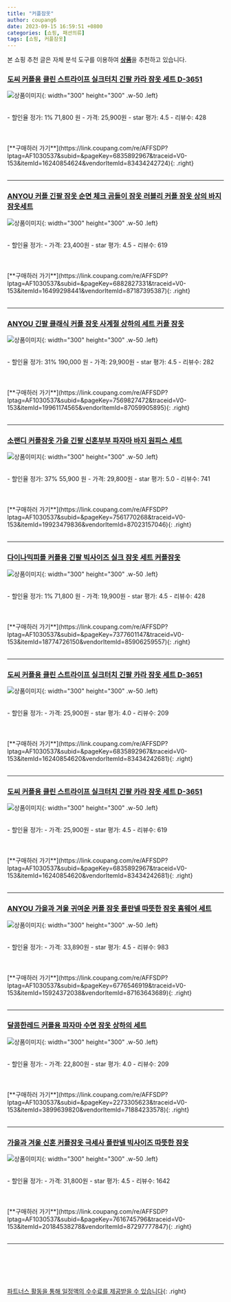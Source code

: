 ```yaml
---
title: "커플잠옷"
author: coupang6
date: 2023-09-15 16:59:51 +0800
categories: [쇼핑, 패션의류]
tags: [쇼핑, 커플잠옷]
---
```


본 쇼핑 추천 글은 자체 분석 도구를 이용하여 [**상품**](https://link.coupang.com/a/bao1ui)을 추천하고 있습니다.

### [도씨 커플용 클린 스트라이프 실크터치 긴팔 카라 잠옷 세트 D-3651](https://link.coupang.com/re/AFFSDP?lptag=AF1030537&subid=&pageKey=6835892967&traceid=V0-153&itemId=16240854624&vendorItemId=83434242724)

![상품이미지](https://thumbnail10.coupangcdn.com/thumbnails/remote/230x230ex/image/rs_quotation_api/nwy1lrbd/ff3b8bffa8f240a798d9df929e5d655e.jpg){: width="300" height="300" .w-50 .left}


<br>
- 할인율 정가: 1%  71,800   원
- 가격: 25,900원
- star 평가: 4.5
- 리뷰수: 428
<br>
<br>
<br>
<br>
[**구매하러 가기**](https://link.coupang.com/re/AFFSDP?lptag=AF1030537&subid=&pageKey=6835892967&traceid=V0-153&itemId=16240854624&vendorItemId=83434242724){: .right}
<br>
<br>

---

### [ANYOU 커플 긴팔 잠옷 순면 체크 곰돌이 잠옷 러블리 커플 잠옷 상의 바지 잠옷세트](https://link.coupang.com/re/AFFSDP?lptag=AF1030537&subid=&pageKey=6882827331&traceid=V0-153&itemId=16499298441&vendorItemId=87187395387)

![상품이미지](https://thumbnail8.coupangcdn.com/thumbnails/remote/230x230ex/image/vendor_inventory/fdb5/a0c5c696480eb152ee346b536d449e66d3a4187d57e7864c601e3bc89012.jpg){: width="300" height="300" .w-50 .left}


<br>
- 할인율 정가: 
- 가격: 23,400원
- star 평가: 4.5
- 리뷰수: 619
<br>
<br>
<br>
<br>
[**구매하러 가기**](https://link.coupang.com/re/AFFSDP?lptag=AF1030537&subid=&pageKey=6882827331&traceid=V0-153&itemId=16499298441&vendorItemId=87187395387){: .right}
<br>
<br>

---

### [ANYOU 긴팔 클래식 커플 잠옷 사계절 상하의 세트 커플 잠옷](https://link.coupang.com/re/AFFSDP?lptag=AF1030537&subid=&pageKey=7569827472&traceid=V0-153&itemId=19961174565&vendorItemId=87059905895)

![상품이미지](https://thumbnail10.coupangcdn.com/thumbnails/remote/230x230ex/image/vendor_inventory/0ebd/7a3477066289c01aae935c4e3120f5d6484acf549500f3c7e5624e6a1299.jpg){: width="300" height="300" .w-50 .left}


<br>
- 할인율 정가: 31%  190,000   원
- 가격: 29,900원
- star 평가: 4.5
- 리뷰수: 282
<br>
<br>
<br>
<br>
[**구매하러 가기**](https://link.coupang.com/re/AFFSDP?lptag=AF1030537&subid=&pageKey=7569827472&traceid=V0-153&itemId=19961174565&vendorItemId=87059905895){: .right}
<br>
<br>

---

### [소랜디 커플잠옷 가을 긴팔 신혼부부 파자마 바지 원피스 세트](https://link.coupang.com/re/AFFSDP?lptag=AF1030537&subid=&pageKey=7561770268&traceid=V0-153&itemId=19923479836&vendorItemId=87023157046)

![상품이미지](https://thumbnail8.coupangcdn.com/thumbnails/remote/230x230ex/image/vendor_inventory/4998/844def5a5020eeb73ffe25572538a2b8bc058d7ae286dd4c39fe7dc1f5d8.png){: width="300" height="300" .w-50 .left}


<br>
- 할인율 정가: 37%  55,900   원
- 가격: 29,800원
- star 평가: 5.0
- 리뷰수: 741
<br>
<br>
<br>
<br>
[**구매하러 가기**](https://link.coupang.com/re/AFFSDP?lptag=AF1030537&subid=&pageKey=7561770268&traceid=V0-153&itemId=19923479836&vendorItemId=87023157046){: .right}
<br>
<br>

---

### [다이나믹피플 커플용 긴팔 빅사이즈 실크 잠옷 세트 커플잠옷](https://link.coupang.com/re/AFFSDP?lptag=AF1030537&subid=&pageKey=7377601147&traceid=V0-153&itemId=18774726150&vendorItemId=85906259557)

![상품이미지](https://thumbnail9.coupangcdn.com/thumbnails/remote/230x230ex/image/vendor_inventory/7c87/176f5c95aace52b250acf50dca7dca96db16e1c1494a543c15c79b27dc11.jpg){: width="300" height="300" .w-50 .left}


<br>
- 할인율 정가: 1%  71,800   원
- 가격: 19,900원
- star 평가: 4.5
- 리뷰수: 428
<br>
<br>
<br>
<br>
[**구매하러 가기**](https://link.coupang.com/re/AFFSDP?lptag=AF1030537&subid=&pageKey=7377601147&traceid=V0-153&itemId=18774726150&vendorItemId=85906259557){: .right}
<br>
<br>

---

### [도씨 커플용 클린 스트라이프 실크터치 긴팔 카라 잠옷 세트 D-3651](https://link.coupang.com/re/AFFSDP?lptag=AF1030537&subid=&pageKey=6835892967&traceid=V0-153&itemId=16240854620&vendorItemId=83434242681)

![상품이미지](https://thumbnail8.coupangcdn.com/thumbnails/remote/230x230ex/image/rs_quotation_api/irkj2u48/8cabdd5dccbc407b80b3b4778ec3563f.jpg){: width="300" height="300" .w-50 .left}


<br>
- 할인율 정가: 
- 가격: 25,900원
- star 평가: 4.0
- 리뷰수: 209
<br>
<br>
<br>
<br>
[**구매하러 가기**](https://link.coupang.com/re/AFFSDP?lptag=AF1030537&subid=&pageKey=6835892967&traceid=V0-153&itemId=16240854620&vendorItemId=83434242681){: .right}
<br>
<br>

---

### [도씨 커플용 클린 스트라이프 실크터치 긴팔 카라 잠옷 세트 D-3651](https://link.coupang.com/re/AFFSDP?lptag=AF1030537&subid=&pageKey=6835892967&traceid=V0-153&itemId=16240854620&vendorItemId=83434242681)

![상품이미지](https://thumbnail8.coupangcdn.com/thumbnails/remote/230x230ex/image/rs_quotation_api/irkj2u48/8cabdd5dccbc407b80b3b4778ec3563f.jpg){: width="300" height="300" .w-50 .left}


<br>
- 할인율 정가: 
- 가격: 25,900원
- star 평가: 4.5
- 리뷰수: 619
<br>
<br>
<br>
<br>
[**구매하러 가기**](https://link.coupang.com/re/AFFSDP?lptag=AF1030537&subid=&pageKey=6835892967&traceid=V0-153&itemId=16240854620&vendorItemId=83434242681){: .right}
<br>
<br>

---

### [ANYOU 가을과 겨울 귀여운 커플 잠옷 플란넬 따뜻한 잠옷 홈웨어 세트](https://link.coupang.com/re/AFFSDP?lptag=AF1030537&subid=&pageKey=6776546919&traceid=V0-153&itemId=15924372038&vendorItemId=87163643689)

![상품이미지](https://thumbnail10.coupangcdn.com/thumbnails/remote/230x230ex/image/vendor_inventory/1212/ee28ae418ec7680e1b8f91c21345a391e94439f23f76f349fdd77a05bf39.jpg){: width="300" height="300" .w-50 .left}


<br>
- 할인율 정가: 
- 가격: 33,890원
- star 평가: 4.5
- 리뷰수: 983
<br>
<br>
<br>
<br>
[**구매하러 가기**](https://link.coupang.com/re/AFFSDP?lptag=AF1030537&subid=&pageKey=6776546919&traceid=V0-153&itemId=15924372038&vendorItemId=87163643689){: .right}
<br>
<br>

---

### [달콤한레드 커플용 파자마 수면 잠옷 상하의 세트](https://link.coupang.com/re/AFFSDP?lptag=AF1030537&subid=&pageKey=2273305623&traceid=V0-153&itemId=3899639820&vendorItemId=71884233578)

![상품이미지](https://thumbnail7.coupangcdn.com/thumbnails/remote/230x230ex/image/retail/images/1699035534580968-b0333154-df19-4f17-a0c2-81113551dc6f.jpg){: width="300" height="300" .w-50 .left}


<br>
- 할인율 정가: 
- 가격: 22,800원
- star 평가: 4.0
- 리뷰수: 209
<br>
<br>
<br>
<br>
[**구매하러 가기**](https://link.coupang.com/re/AFFSDP?lptag=AF1030537&subid=&pageKey=2273305623&traceid=V0-153&itemId=3899639820&vendorItemId=71884233578){: .right}
<br>
<br>

---

### [가을과 겨울 신혼 커플잠옷 극세사 플란넬 빅사이즈 따뜻한 잠옷](https://link.coupang.com/re/AFFSDP?lptag=AF1030537&subid=&pageKey=7616745796&traceid=V0-153&itemId=20184538278&vendorItemId=87297777847)

![상품이미지](https://thumbnail8.coupangcdn.com/thumbnails/remote/230x230ex/image/vendor_inventory/8a72/c9a91d2469c8899e087f8ac015b7cc9e27c9cbf0e1a2ad6af5c8eb97318c.png){: width="300" height="300" .w-50 .left}


<br>
- 할인율 정가: 
- 가격: 31,800원
- star 평가: 4.5
- 리뷰수: 1642
<br>
<br>
<br>
<br>
[**구매하러 가기**](https://link.coupang.com/re/AFFSDP?lptag=AF1030537&subid=&pageKey=7616745796&traceid=V0-153&itemId=20184538278&vendorItemId=87297777847){: .right}
<br>
<br>

---
<br><br><br><br><br> [파트너스 활동을 통해 일정액의 수수료를 제공받을 수 있습니다](https://link.coupang.com/a/bao1ui){: .right}